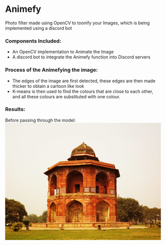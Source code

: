 # Animefy
Photo filter made using OpenCV to toonify your Images, which is being implemented using a discord bot

### Components Included:
* An OpenCV implementation to Animate the Image
* A discord bot to integrate the Animefy function into Discord servers

### Process of the Animefying the image:
* The edges of the image are first detected, these edges are then made thicker to obtain a cartoon like look
* K-means is then used to find the colours that are close to each other, and all these colours are substituted with one colour.

### Results:

Before passing through the model:
![Alt text](/before.jpg?raw=true "Before")

